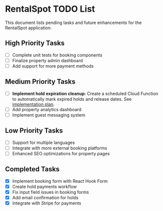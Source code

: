 # RentalSpot TODO List

This document lists pending tasks and future enhancements for the RentalSpot application.

## High Priority Tasks

- [ ] Complete unit tests for booking components
- [ ] Finalize property admin dashboard
- [ ] Add support for more payment methods

## Medium Priority Tasks

- [ ] **Implement hold expiration cleanup**: Create a scheduled Cloud Function to automatically mark expired holds and release dates. See [implementation plan](docs/implementation/hold-expiration.md).
- [ ] Add property analytics dashboard
- [ ] Implement guest messaging system

## Low Priority Tasks

- [ ] Support for multiple languages
- [ ] Integrate with more external booking platforms
- [ ] Enhanced SEO optimizations for property pages

## Completed Tasks

- [x] Implement booking form with React Hook Form
- [x] Create hold payments workflow
- [x] Fix input field issues in booking forms
- [x] Add email confirmation for holds
- [x] Integrate with Stripe for payments